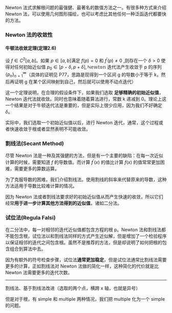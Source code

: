 <!-- ### Newton's Method -->

Newton 法式求解根问题的最强健、最著名的数值方法之一。有很多种方式来介绍 Newton 法，可以使用几何图形描绘，也可以考虑比其他任何一种泛函迭代都要快的方法。

### Newton 法的收敛性

#### 牛顿法收敛定理(定理2.6)

设 $f\in C^2[a,b]$。如果 $p\in[a,b]$满足 $f(p)=0$ 和 $f^{\prime}(p)\neq0$ ,则存在一个 $\delta>0$ 使得对任何初始近似值 $p_0\in[p-\delta,p+\delta],\mathbb{Newton}$ 迭代法产生收敛于 p 的序列$\{p_n\}_{n=1}^{\infty}$（具体的证明见 P77，思路是现得到一个区间 g 的导数小于等于 k，然后再证明 g 在某个区间映射到自己，然后就可以使用不动点迭代）

这一个定理说明，在合理的假设条件下，如果我们选取 **足够精确的初始近似值**，Newton 迭代法就收敛。同时也意味着随着算法进行，常数 k 递减到 0。理论上这一个结果是对于牛顿迭代法是重要的，但是实际上很少应用，因为我们不好确定 $\delta$。

实际中，我们选取一个初始近似值以后，进行 Newton 迭代，通常，这个过程或者快速收敛于根或者显然表明不可能收敛。

### 割线法(Secant Method)

尽管 Newton 法是一种及其强健的方法，但是有一个主要的缺陷：在每一次近似计算的时候，需要知道 $f$ 的导数值。而计算 $f^{'}(x)$ 的值比计算 $f(x)$ 的值常常更加困难，需要更多的算数运算。

为了克服导数的困难，我们介绍割线法。使用割线的斜率来代替原来的导数，这种方法适用于导数比较难计算的情况。

因为 Newton 法或者割线法要求好的初始近似值从而产生快速的收敛，所以它们经常**用于进一步计算其他方法得到的近似值**，诸如二分法。

### 试位法(Regula Falsi)

在二分法中，每一对相邻的迭代近似值都包含方程的根 p。Newton 法和割线法都不能包含根，试位法以和割线法同样的方式产生近似解，但是增加了一个检验程序以保证相邻的迭代之间包含根。虽然不是推荐的方法，但是却说明了如何把根的包含组合到算法中去。

因为有额外的符号检查步骤，试位法**通常更加稳定**，但是试位法通常比割线法需要更多的计算，正如割线法对 Newton 法做的简化一样，这种简化的代价就是比 Newton 法需要更多的迭代次数。

---

割线法、基于割线法改进（选取的两个点，横跨 x 轴，也就是异号）

但是对于根，有 simple 和 multiple 两种情况，我们把 multiple 化为一个 simple 的问题。

